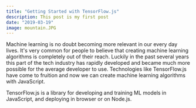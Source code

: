 ```yaml
---
title: "Getting Started with TensorFlow.js"
description: This post is my first post
date: "2019-03-19"
image: mountain.JPG
---
```



Machine learning is no doubt becoming more relevant in our every day lives. It's very common for people to believe that creating machine learning algorithms is completely out of their reach. Luckily in the past several years this part of the tech industry has rapidly developed and became much more possible for the average developer to use. Technologies like TensorFlow.js have come to fruition and now we can create machine learning algorithms with JavaScript.

TensorFlow.js is a library for developing and training ML models in JavaScript, and deploying in browser or on Node.js.


<!-- <iframe width="560" height="315" src="https://www.youtube.com/embed/4n0xNbfJLR8" frameborder="0" allowfullscreen></iframe> -->
